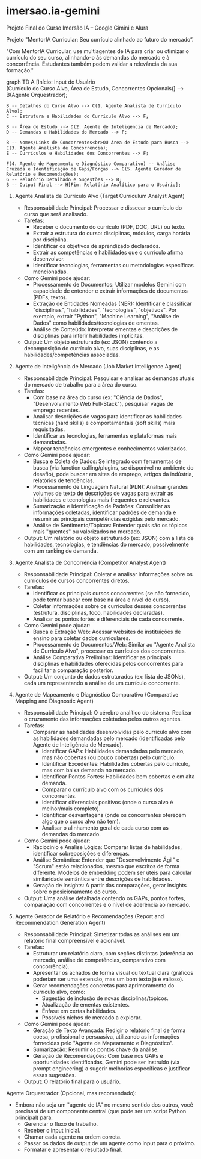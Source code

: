 # imersao.ia-gemini
Projeto Final do Curso Imersão IA – Google Gimini e Alura

Projeto "MentorIA Curricular: Seu currículo alinhado ao futuro do mercado”. 

"Com MentorIA Curricular, use multiagentes de IA para criar ou otimizar o currículo do seu curso, alinhando-o às demandas do mercado e à concorrência. Estudantes também podem validar a relevância da sua formação."

graph TD 
    A [Início: Input do Usuário<br>(Currículo do Curso Alvo, Área de Estudo, Concorrentes Opcionais)] --> B(Agente Orquestrador);

    B -- Detalhes do Curso Alvo --> C(1. Agente Analista de Currículo Alvo);
    C -- Estrutura e Habilidades do Currículo Alvo --> F;

    B -- Área de Estudo --> D(2. Agente de Inteligência de Mercado);
    D -- Demandas e Habilidades do Mercado --> F;

    B -- Nomes/Links de Concorrentes<br>OU Área de Estudo para Busca --> E(3. Agente Analista de Concorrência);
    E -- Currículos e Habilidades dos Concorrentes --> F;

    F(4. Agente de Mapeamento e Diagnóstico Comparativo) -- Análise Cruzada e Identificação de Gaps/Forças --> G(5. Agente Gerador de Relatório e Recomendações);
    G -- Relatório Detalhado e Sugestões --> B;
    B -- Output Final --> H[Fim: Relatório Analítico para o Usuário]; 


1. Agente Analista de Currículo Alvo (Target Curriculum Analyst Agent)
   - Responsabilidade Principal: Processar e dissecar o currículo do curso que será analisado.
   - Tarefas:
       - Receber o documento do currículo (PDF, DOC, URL) ou texto.
       - Extrair a estrutura do curso: disciplinas, módulos, carga horária por disciplina.
       - Identificar os objetivos de aprendizado declarados.
       - Extrair as competências e habilidades que o currículo afirma desenvolver.
       - Identificar tecnologias, ferramentas ou metodologias específicas mencionadas.
   - Como Gemini pode ajudar: 
        - Processamento de Documentos: Utilizar modelos Gemini com capacidade de entender e extrair informações de documentos (PDFs, texto).
        - Extração de Entidades Nomeadas (NER): Identificar e classificar "disciplinas", "habilidades", "tecnologias", "objetivos". Por exemplo, extrair "Python", "Machine Learning", "Análise de Dados" como habilidades/tecnologias de ementas.
        - Análise de Conteúdo: Interpretar ementas e descrições de disciplinas para inferir habilidades implícitas.
   - Output: Um objeto estruturado (ex: JSON) contendo a decomposição do currículo alvo, suas disciplinas, e as habilidades/competências associadas.

3. Agente de Inteligência de Mercado (Job Market Intelligence Agent)
   - Responsabilidade Principal: Pesquisar e analisar as demandas atuais do mercado de trabalho para a área do curso.
   - Tarefas:
       - Com base na área do curso (ex: "Ciência de Dados", "Desenvolvimento Web Full-Stack"), pesquisar vagas de emprego recentes.
       - Analisar descrições de vagas para identificar as habilidades técnicas (hard skills) e comportamentais (soft skills) mais requisitadas.
       - Identificar as tecnologias, ferramentas e plataformas mais demandadas.
       - Mapear tendências emergentes e conhecimentos valorizados.
   - Como Gemini pode ajudar:
       - Busca e Coleta de Dados: Se integrado com ferramentas de busca (via function calling/plugins, se disponível no ambiente do desafio), pode buscar em sites de emprego, artigos da indústria, relatórios de tendências.
       - Processamento de Linguagem Natural (PLN): Analisar grandes volumes de texto de descrições de vagas para extrair as habilidades e tecnologias mais frequentes e relevantes.
       - Sumarização e Identificação de Padrões: Consolidar as informações coletadas, identificar padrões de demanda e resumir as principais competências exigidas pelo mercado.
       - Análise de Sentimento/Tópicos: Entender quais são os tópicos mais "quentes" ou valorizados no mercado.
   - Output: Um relatório ou objeto estruturado (ex: JSON) com a lista de habilidades, tecnologias, e tendências do mercado, possivelmente com um ranking de demanda.

5. Agente Analista de Concorrência (Competitor Analyst Agent)
   - Responsabilidade Principal: Coletar e analisar informações sobre os currículos de cursos concorrentes diretos.
   - Tarefas:
       - Identificar os principais cursos concorrentes (se não fornecido, pode tentar buscar com base na área e nível do curso).
       - Coletar informações sobre os currículos desses concorrentes (estrutura, disciplinas, foco, habilidades declaradas).
       - Analisar os pontos fortes e diferenciais de cada concorrente.
   - Como Gemini pode ajudar:
       - Busca e Extração Web: Acessar websites de instituições de ensino para coletar dados curriculares.
       - Processamento de Documentos/Web: Similar ao "Agente Analista de Currículo Alvo", processar os currículos dos concorrentes.
       - Análise Comparativa Preliminar: Identificar as principais disciplinas e habilidades oferecidas pelos concorrentes para facilitar a comparação posterior.
   - Output: Um conjunto de dados estruturados (ex: lista de JSONs), cada um representando a análise de um currículo concorrente.

6. Agente de Mapeamento e Diagnóstico Comparativo (Comparative Mapping and Diagnostic Agent)
   - Responsabilidade Principal: O cérebro analítico do sistema. Realizar o cruzamento das informações coletadas pelos outros agentes.
   - Tarefas:
       - Comparar as habilidades desenvolvidas pelo currículo alvo com as habilidades demandadas pelo mercado (identificadas pelo Agente de Inteligência de Mercado).
           - Identificar GAPs: Habilidades demandadas pelo mercado, mas não cobertas (ou pouco cobertas) pelo currículo.
           - Identificar Excedentes: Habilidades cobertas pelo currículo, mas com baixa demanda no mercado.
           - Identificar Pontos Fortes: Habilidades bem cobertas e em alta demanda.
           - Comparar o currículo alvo com os currículos dos concorrentes.
           - Identificar diferenciais positivos (onde o curso alvo é melhor/mais completo).
           - Identificar desvantagens (onde os concorrentes oferecem algo que o curso alvo não tem).
           - Analisar o alinhamento geral de cada curso com as demandas do mercado.
   - Como Gemini pode ajudar:
       - Raciocínio e Análise Lógica: Comparar listas de habilidades, identificar sobreposições e diferenças.
       - Análise Semântica: Entender que "Desenvolvimento Ágil" e "Scrum" estão relacionados, mesmo que escritos de forma diferente. Modelos de embedding podem ser úteis para calcular similaridade semântica entre descrições de habilidades.
       - Geração de Insights: A partir das comparações, gerar insights sobre o posicionamento do curso.
   - Output: Uma análise detalhada contendo os GAPs, pontos fortes, comparação com concorrentes e o nível de aderência ao mercado.

8. Agente Gerador de Relatório e Recomendações (Report and Recommendation Generation Agent)
   - Responsabilidade Principal: Sintetizar todas as análises em um relatório final compreensível e acionável.
   - Tarefas:
       - Estruturar um relatório claro, com seções distintas (aderência ao mercado, análise de competências, comparativo com concorrência).
       - Apresentar os achados de forma visual ou textual clara (gráficos poderiam ser uma extensão, mas um bom texto já é valioso).
       - Gerar recomendações concretas para aprimoramento do currículo alvo, como:
           - Sugestão de inclusão de novas disciplinas/tópicos.
           - Atualização de ementas existentes.
           - Ênfase em certas habilidades.
           - Possíveis nichos de mercado a explorar.
   - Como Gemini pode ajudar:
       - Geração de Texto Avançada: Redigir o relatório final de forma coesa, profissional e persuasiva, utilizando as informações fornecidas pelo "Agente de Mapeamento e Diagnóstico".
       - Sumarização: Resumir os pontos chave da análise.
       - Geração de Recomendações: Com base nos GAPs e oportunidades identificadas, Gemini pode ser instruído (via prompt engineering) a sugerir melhorias específicas e justificar essas sugestões.
   - Output: O relatório final para o usuário.

Agente Orquestrador (Opcional, mas recomendado): 
   - Embora não seja um "agente de IA" no mesmo sentido dos outros, você precisará de um componente central (que pode ser um script Python principal) para:
       - Gerenciar o fluxo de trabalho.
       - Receber o input inicial.
       - Chamar cada agente na ordem correta.
       - Passar os dados de output de um agente como input para o próximo.
       - Formatar e apresentar o resultado final.
